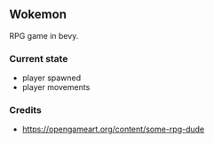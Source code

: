 ## Wokemon

RPG game in bevy.

### Current state

- player spawned
- player movements


### Credits

- https://opengameart.org/content/some-rpg-dude